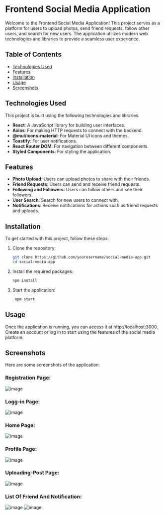 # Frontend Social Media Application

Welcome to the Frontend Social Media Application! This project serves as a platform for users to upload photos, send friend requests, follow other users, and search for new users. The application utilizes modern web technologies and libraries to provide a seamless user experience.

## Table of Contents

- [Technologies Used](#technologies-used)
- [Features](#features)
- [Installation](#installation)
- [Usage](#usage)
- [Screenshots](#screenshots)

## Technologies Used

This project is built using the following technologies and libraries:

- **React**: A JavaScript library for building user interfaces.
- **Axios**: For making HTTP requests to connect with the backend.
- **@mui/icons-material**: For Material UI icons and themes.
- **Toastify**: For user notifications.
- **React Router DOM**: For navigation between different components.
- **Styled Components**: For styling the application.

## Features

- **Photo Upload**: Users can upload photos to share with their friends.
- **Friend Requests**: Users can send and receive friend requests.
- **Following and Followers**: Users can follow others and see their followers.
- **User Search**: Search for new users to connect with.
- **Notifications**: Receive notifications for actions such as friend requests and uploads.

## Installation

To get started with this project, follow these steps:

1. Clone the repository:
   ```bash
   git clone https://github.com/yourusername/social-media-app.git
   cd social-media-app

2. Install the required packages:
   ```bash
   npm install

3. Start the application:
   ```bash
    npm start
## Usage
Once the application is running, you can access it at http://localhost:3000. Create an account or log in to start using the features of the social media platform.

## Screenshots
Here are some screenshots of the application:
### Registration Page: 
![image](https://github.com/user-attachments/assets/b0024a71-2274-427d-909b-f3fc1e960b0e)

### Logg-in Page: 
![image](https://github.com/user-attachments/assets/9c95afba-55e9-4eab-8f5e-cd846fbb33df)

### Home Page: 
![image](https://github.com/user-attachments/assets/8708613d-ce8d-490b-b434-673dcb12eb77)

### Profile Page: 
![image](https://github.com/user-attachments/assets/e4a5d322-ebc2-49d5-9a40-2d2b71e9fcdf)

### Uploading-Post Page: 
![image](https://github.com/user-attachments/assets/34997775-e379-4dbb-bdd2-6e429f86a116)

### List Of Friend And Notification: 
![image](https://github.com/user-attachments/assets/d98270d4-e8ab-4904-8b81-499eaa6f760a)      ![image](https://github.com/user-attachments/assets/e2160164-786b-4545-b444-57621d52c19b)




